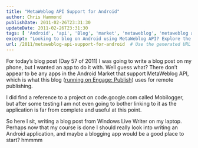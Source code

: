 ```yaml
---
title: "MetaWeblog API Support for Android"
author: Chris Hammond
publishDate: 2011-02-26T23:31:30
updateDate: 2011-02-26T23:31:30
tags: [ 'Android', 'api', 'Blog', 'market', 'metaweblog', 'metaweblog api' ]
excerpt: "Looking to blog on Android using MetaWeblog API? Explore the challenges faced by finding the right app in the Android Market. Read more here!"
url: /2011/metaweblog-api-support-for-android  # Use the generated URL with year
---
```

<p>For today’s blog post (Day 57 of 2011) I was going to write a blog post on my phone, but I wanted an app to do it with. Well guess what? There don’t appear to be any apps in the Android Market that support MetaWeblog API, which is what this blog (<a href="https://www.engagesoftware.com/Products/Modules/Engage_Publish.aspx" target="_blank">running on Engage: Publish</a>) uses for remote publishing.</p>  <p>I did find a reference to a project on code.google.com called Mobilogger, but after some testing I am not even going to bother linking to it as the application is far from complete and useful at this point.</p>  <p>So here I sit, writing a blog post from Windows Live Writer on my laptop. Perhaps now that my course is done I should really look into writing an&#160; Android application, and maybe a blogging app would be a good place to start? hmmmm</p>

